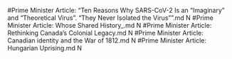 #Prime Minister
Article: “Ten Reasons Why SARS-CoV-2 Is an “Imaginary” and “Theoretical Virus”. “They Never Isolated the Virus””.md N
#Prime Minister
Article: Whose Shared History_.md N
#Prime Minister
Article: Rethinking Canada’s Colonial Legacy.md N
#Prime Minister
Article: Canadian identity and the War of 1812.md N
#Prime Minister
Article: Hungarian Uprising.md N
